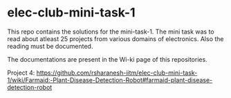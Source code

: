 # elec-club-mini-task-1

This repo contains the solutions for the mini-task-1.
The mini task was to read about atleast 25 projects from various domains of electronics.
Also the reading must be documented.

The documentations are present in the Wi-ki page of this repositories.

Project 4: https://github.com/rsharanesh-iitm/elec-club-mini-task-1/wiki/Farmaid:-Plant-Disease-Detection-Robot#farmaid-plant-disease-detection-robot

